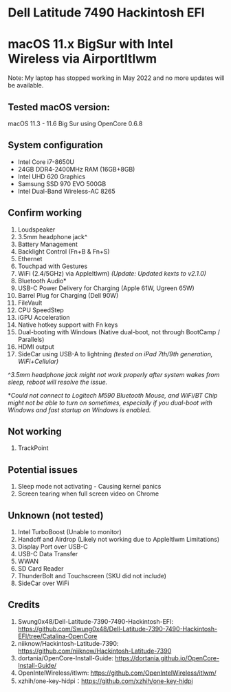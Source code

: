 # Dell Latitude 7490 Hackintosh EFI
# macOS 11.x BigSur with Intel Wireless via AirportItlwm

Note: My laptop has stopped working in May 2022 and no more updates will be available.

## Tested macOS version:
macOS 11.3 - 11.6 Big Sur using OpenCore 0.6.8

## System configuration
- Intel Core i7-8650U
- 24GB DDR4-2400MHz RAM (16GB+8GB)
- Intel UHD 620 Graphics
- Samsung SSD 970 EVO 500GB
- Intel Dual-Band Wireless-AC 8265

## Confirm working
1) Loudspeaker
2) 3.5mm headphone jack^
4) Battery Management
5) Backlight Control (Fn+B & Fn+S)
6) Ethernet
7) Touchpad with Gestures
8) WiFi (2.4/5GHz) via AppleItlwm) _(Update: Updated kexts to v2.1.0)_
9) Bluetooth Audio*
10) USB-C Power Delivery for Charging (Apple 61W, Ugreen 65W)
11) Barrel Plug for Charging (Dell 90W)
12) FileVault
13) CPU SpeedStep
14) iGPU Acceleration
15) Native hotkey support with Fn keys
16) Dual-booting with Windows (Native dual-boot, not through BootCamp / Parallels)
17) HDMI output
18) SideCar using USB-A to lightning _(tested on iPad 7th/9th generation, WiFi+Cellular)_

^_3.5mm headphone jack might not work properly after system wakes from sleep, reboot will resolve the issue._

*_Could not connect to Logitech M590 Bluetooth Mouse, and WiFi/BT Chip might not be able to turn on sometimes, especially if you dual-boot with Windows and fast startup on Windows is enabled._

## Not working
1) TrackPoint

## Potential issues
1) Sleep mode not activating - Causing kernel panics
2) Screen tearing when full screen video on Chrome

## Unknown (not tested)
1) Intel TurboBoost (Unable to monitor)
2) Handoff and Airdrop (Likely not working due to AppleItlwm Limitations)
3) Display Port over USB-C
4) USB-C Data Transfer
5) WWAN
6) SD Card Reader
7) ThunderBolt and Touchscreen (SKU did not include)
8) SideCar over WiFi

## Credits
1) Swung0x48/Dell-Latitude-7390-7490-Hackintosh-EFI: https://github.com/Swung0x48/Dell-Latitude-7390-7490-Hackintosh-EFI/tree/Catalina-OpenCore
2) niiknow/Hackintosh-Latitude-7390: https://github.com/niiknow/Hackintosh-Latitude-7390
3) dortania/OpenCore-Install-Guide: https://dortania.github.io/OpenCore-Install-Guide/
4) OpenIntelWireless/itlwm: https://github.com/OpenIntelWireless/itlwm/
5) xzhih/one-key-hidpi：https://github.com/xzhih/one-key-hidpi
